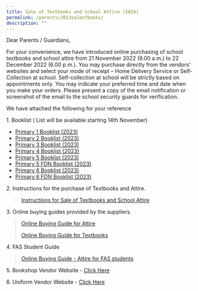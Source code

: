 ```yaml
---
title: Sale of Textbooks and School Attire (2024)
permalink: /parents/2023saleofbooks/
description: ""
---
```

Dear Parents / Guardians, 

For your convenience, we have introduced online purchasing of school textbooks and school attire from 21 November 2022 (9.00 a.m.) to 22 December 2022 (6.00 p.m.). You may purchase directly from the vendors’ websites and select your mode of receipt – Home Delivery Service or Self-Collection at school. Self-collection at school will be strictly based on appointments only. You may indicate your preferred time and date when you make your orders. Please present a copy of the email notification or screenshot of the email to the school security guards for verification.  

We have attached the following for your reference

  
1\. Booklist ( List will be available starting 14th November)
* [Primary 1 Booklist (2023)](/files/Parents/Booklist%202023/XN%20Booklist%202023-%20P1.pdf)
* [Primary 2 Booklist (2023)](/files/Parents/Booklist%202023/XN%20Booklist%202023-%20P2.pdf)
* [Primary 3 Booklist (2023)](/files/Parents/Booklist%202023/XN%20Booklist%202023-%20P3.pdf)
* [Primary 4 Booklist (2023)](/files/Parents/Booklist%202023/XN%20Booklist%202023-%20P4.pdf)
* [Primary 5 Booklist (2023)](/files/Parents/Booklist%202023/XN%20Booklist%202023-%20P5.pdf)
* [Primary 5 FDN Booklist (2023)](/files/Parents/Booklist%202023/XN%20Booklist%202023-%20P5%20FDN.pdf)
* [Primary 6 Booklist (2023)](/files/Parents/Booklist%202023/XN%20Booklist%202023-%20P6.pdf)
* [Primary 6 FDN Booklist (2023)](/files/Parents/Booklist%202023/XN%20Booklist%202023-%20P6%20FDN.pdf)

2\. Instructions for the purchase of Textbooks and Attire.  

>[Instructions for Sale of Textbooks and School Attire](/files/Parents/P1%20Orientation/Instructions%20for%20Sale%20of%20Textbooks%20and%20School%20Attire.pdf)
  
3\. Online buying guides provided by the suppliers.  

>[Online Buying Guide for Attire](/files/Parents/P1%20Orientation/Online%20Buying%20Guide%20for%20Attire.pdf)
>
>[Online Buying Guide for Textbooks](/files/Parents/P1%20Orientation/Online%20Buying%20Guide%20for%20Textbooks%20.pdf)




4\. FAS Student Guide  

>[Online Buying Guide - Attire for FAS students](/files/Parents/P1%20Orientation/Online%20Buying%20Guide%20-%20Attire%20for%20FAS%20students.pdf)

  

5\. Bookshop Vendor Website - [Click Here](https://www.ihuntforbooks.com/)  

  

6\. Uniform Vendor Website - [Click Here](https://asencio.com.sg/)